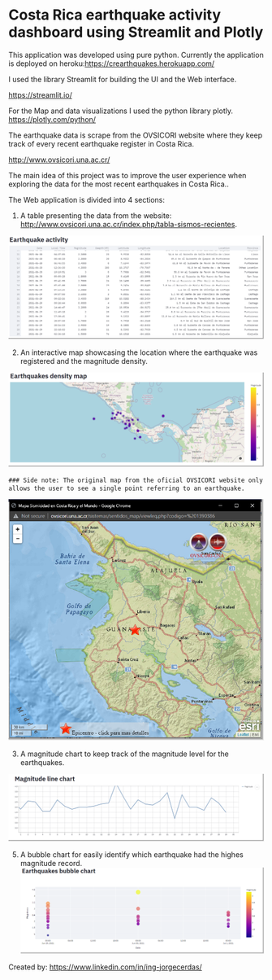 # Costa Rica earthquake activity dashboard using Streamlit and Plotly

This application was developed using pure python. Currently the application is deployed on heroku:https://crearthquakes.herokuapp.com/

I used the library Streamlit for building the UI and the Web interface. 

https://streamlit.io/

For the Map and data visualizations I used the python library plotly.
https://plotly.com/python/

The earthquake data is scrape from the OVSICORI website where they keep track of every recent earthquake register in Costa Rica. 

http://www.ovsicori.una.ac.cr/

The main idea of this project was to improve the user experience when exploring the data for the most recent earthquakes in Costa Rica.. 

The Web application is divided into 4 sections:

  1. A table presenting the data from the website: http://www.ovsicori.una.ac.cr/index.php/tabla-sismos-recientes.

  ![alt text](https://raw.githubusercontent.com/georgedevcode/cr_earthquake_dashboard/master/img/earthquake_data.png)

  2. An interactive map showcasing the location where the earthquake was registered and the magnitude density.

  ![alt text](https://raw.githubusercontent.com/georgedevcode/cr_earthquake_dashboard/master/img/map.png)

    ### Side note: The original map from the oficial OVSICORI website only allows the user to see a single point referring to an earthquake.

  ![alt text](https://raw.githubusercontent.com/georgedevcode/cr_earthquake_dashboard/master/img/old_map.png)

  3. A magnitude chart to keep track of the magnitude level for the earthquakes.

   ![alt text](https://raw.githubusercontent.com/georgedevcode/cr_earthquake_dashboard/master/img/line_chart.png)

  5. A bubble chart for easily identify which earthquake had the highes magnitude record.
    ![alt text](https://raw.githubusercontent.com/georgedevcode/cr_earthquake_dashboard/master/img/buble_chart.png)
   
 Created by: https://www.linkedin.com/in/ing-jorgecerdas/
